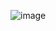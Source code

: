 ![image](https://github.com/CaioCesarMDS/Projeto-One-Piece/assets/144278631/f7808d6d-58d5-44e2-a6cb-4b16935b080b)
